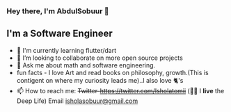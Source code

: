 ### Hey there, I'm AbdulSobuur 👋

## I'm a Software Engineer

- 🔭 I'm currently learning flutter/dart
- 👯 I’m looking to collaborate on more open source projects
-  💬 Ask me about math and software engineering.
-  fun facts - I love Art and read books on philosophy, growth.(This is contigent on where my curiosity leads me)..I also love 🐈's
- 📫 How to reach me: ~~Twitter-https://twitter.com/Isholatomii~~ (🤷‍♂️ I __live__ the Deep Life)  Email isholasobuur@gmail.com
